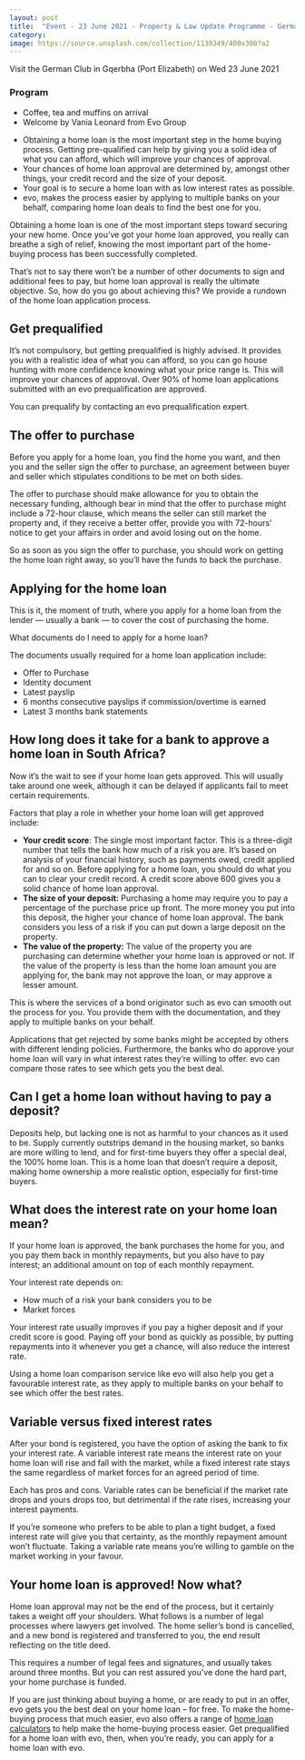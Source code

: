 ```yaml
---
layout: post
title:  "Event - 23 June 2021 - Property & Law Update Programme - German Club - Gqerbha (Port Elizabeth)"
category: 
image: https://source.unsplash.com/collection/1139349/400x300?a2
---
```


Visit the German Club in Gqerbha (Port Elizabeth) on Wed 23 June 2021

### Program 

* Coffee, tea and muffins on arrival
* Welcome by Vania Leonard from Evo Group

-   Obtaining a home loan is the most important step in the home buying process. Getting pre-qualified can help by giving you a solid idea of what you can afford, which will improve your chances of approval.
-   Your chances of home loan approval are determined by, amongst other things, your credit record and the size of your deposit.
-   Your goal is to secure a home loan with as low interest rates as possible.
-   evo, makes the process easier by applying to multiple banks on your behalf, comparing home loan deals to find the best one for you.

Obtaining a home loan is one of the most important steps toward securing your new home. Once you’ve got your home loan approved, you really can breathe a sigh of relief, knowing the most important part of the home-buying process has been successfully completed.

That’s not to say there won’t be a number of other documents to sign and additional fees to pay, but home loan approval is really the ultimate objective. So, how do you go about achieving this? We provide a rundown of the home loan application process.

## Get prequalified

It’s not compulsory, but getting prequalified is highly advised. It provides you with a realistic idea of what you can afford, so you can go house hunting with more confidence knowing what your price range is. This will improve your chances of approval. Over 90% of home loan applications submitted with an evo prequalification are approved.

You can prequalify by contacting an evo prequalification expert.

## The offer to purchase

Before you apply for a home loan, you find the home you want, and then you and the seller sign the offer to purchase, an agreement between buyer and seller which stipulates conditions to be met on both sides.

The offer to purchase should make allowance for you to obtain the necessary funding, although bear in mind that the offer to purchase might include a 72-hour clause, which means the seller can still market the property and, if they receive a better offer, provide you with 72-hours’ notice to get your affairs in order and avoid losing out on the home.

So as soon as you sign the offer to purchase, you should work on getting the home loan right away, so you’ll have the funds to back the purchase.

## Applying for the home loan

This is it, the moment of truth, where you apply for a home loan from the lender — usually a bank — to cover the cost of purchasing the home.

What documents do I need to apply for a home loan?

The documents usually required for a home loan application include:

-   Offer to Purchase
-   Identity document
-   Latest payslip
-   6 months consecutive payslips if commission/overtime is earned
-   Latest 3 months bank statements

## How long does it take for a bank to approve a home loan in South Africa?

Now it’s the wait to see if your home loan gets approved. This will usually take around one week, although it can be delayed if applicants fail to meet certain requirements.

Factors that play a role in whether your home loan will get approved include:

-   **Your credit score**: The single most important factor. This is a three-digit number that tells the bank how much of a risk you are. It’s based on analysis of your financial history, such as payments owed, credit applied for and so on. Before applying for a home loan, you should do what you can to clear your credit record. A credit score above 600 gives you a solid chance of home loan approval.
-   **The size of your deposit:** Purchasing a home may require you to pay a percentage of the purchase price up front. The more money you put into this deposit, the higher your chance of home loan approval. The bank considers you less of a risk if you can put down a large deposit on the property.
-   **The value of the property:** The value of the property you are purchasing can determine whether your home loan is approved or not. If the value of the property is less than the home loan amount you are applying for, the bank may not approve the loan, or may approve a lesser amount.

This is where the services of a bond originator such as evo can smooth out the process for you. You provide them with the documentation, and they apply to multiple banks on your behalf.

Applications that get rejected by some banks might be accepted by others with different lending policies. Furthermore, the banks who do approve your home loan will vary in what interest rates they‘re willing to offer. evo can compare those rates to see which gets you the best deal.

## Can I get a home loan without having to pay a deposit?

Deposits help, but lacking one is not as harmful to your chances as it used to be. Supply currently outstrips demand in the housing market, so banks are more willing to lend, and for first-time buyers they offer a special deal, the 100% home loan. This is a home loan that doesn’t require a deposit, making home ownership a more realistic option, especially for first-time buyers.

## What does the interest rate on your home loan mean?

If your home loan is approved, the bank purchases the home for you, and you pay them back in monthly repayments, but you also have to pay interest; an additional amount on top of each monthly repayment.

Your interest rate depends on:

-   How much of a risk your bank considers you to be
-   Market forces

Your interest rate usually improves if you pay a higher deposit and if your credit score is good. Paying off your bond as quickly as possible, by putting repayments into it whenever you get a chance, will also reduce the interest rate.

Using a home loan comparison service like evo will also help you get a favourable interest rate, as they apply to multiple banks on your behalf to see which offer the best rates.

## Variable versus fixed interest rates

After your bond is registered, you have the option of asking the bank to fix your interest rate. A variable interest rate means the interest rate on your home loan will rise and fall with the market, while a fixed interest rate stays the same regardless of market forces for an agreed period of time.

Each has pros and cons. Variable rates can be beneficial if the market rate drops and yours drops too, but detrimental if the rate rises, increasing your interest payments.

If you’re someone who prefers to be able to plan a tight budget, a fixed interest rate will give you that certainty, as the monthly repayment amount won’t fluctuate. Taking a variable rate means you’re willing to gamble on the market working in your favour.

## Your home loan is approved! Now what?

Home loan approval may not be the end of the process, but it certainly takes a weight off your shoulders. What follows is a number of legal processes where lawyers get involved. The home seller’s bond is cancelled, and a new bond is registered and transferred to you, the end result reflecting on the title deed.

This requires a number of legal fees and signatures, and usually takes around three months. But you can rest assured you’ve done the hard part, your home purchase is funded.

If you are just thinking about buying a home, or are ready to put in an offer, evo gets you the best deal on your home loan – for free. To make the home-buying process that much easier, evo also offers a range of  [home loan calculators](https://www.evogroup.co.za/calculators/)  to help make the home-buying process easier. Get prequalified for a home loan with evo, then, when you’re ready, you can apply for a home loan with evo.
